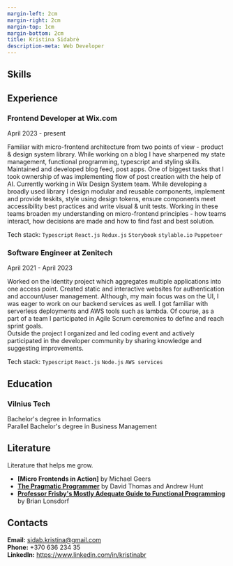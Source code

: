 ```yaml
---
margin-left: 2cm
margin-right: 2cm
margin-top: 1cm
margin-bottom: 2cm
title: Kristina Sidabrė
description-meta: Web Developer
---
```

## Skills

## Experience


### Frontend Developer at Wix.com

April 2023 - present</br>

Familiar with micro-frontend architecture from two points of view - product & design system library. While working on a blog I have sharpened my state management, functional programming, typescript and styling skills. Maintained and developed blog feed, post apps. One of biggest tasks that I took ownership of was implementing flow of post creation with the help of AI.
Currently working in Wix Design System team. While developing a broadly used library I design modular and reusable components, implement and provide teskits, style using design tokens, ensure components meet accessibility best practices and write visual & unit tests.
Working in these teams broaden my understanding on micro-frontend principles - how teams interact, how decisions are made and how to find fast and best solution.

Tech stack:
`Typescript`
`React.js`
`Redux.js`
`Storybook`
`stylable.io`
`Puppeteer`

### Software Engineer at Zenitech

April 2021 - April 2023</br>

Worked on the Identity project which aggregates multiple applications into one access point. Created static and interactive websites for authentication and account/user management. Although, my main focus was on the UI, I was eager to work on our backend services as well. I got familiar with serverless deployments and AWS tools such as lambda. Of course, as a part of a team I participated in Agile Scrum ceremonies to define and reach sprint goals. </br>
Outside the project I organized and led coding event and actively participated in the developer community by sharing knowledge and suggesting improvements.

Tech stack:
`Typescript`
`React.js`
`Node.js`
`AWS services`

## Education

### Vilnius Tech

Bachelor's degree in Informatics</br>
Parallel Bachelor's degree in Business Management

## Literature

Literature that helps me grow.

- **[Micro Frontends in Action]** by Michael Geers
- **[The Pragmatic Programmer](https://pragprog.com/titles/tpp20/the-pragmatic-programmer-20th-anniversary-edition/)** by David Thomas and Andrew Hunt
- **[Professor Frisby's Mostly Adequate Guide to Functional Programming](https://mostly-adequate.gitbook.io/mostly-adequate-guide/)** by Brian Lonsdorf

## Contacts

**Email:** sidab.kristina@gmail.com</br>
**Phone:** +370 636 234 35</br>
**LinkedIn:** https://www.linkedin.com/in/kristinabr
